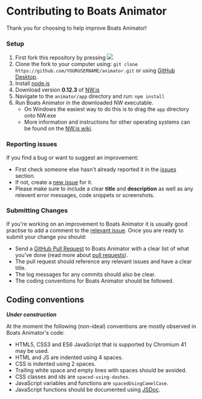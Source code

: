 # Contributing to Boats Animator
Thank you for choosing to help improve Boats Animator!
### Setup
1. First fork this repository by pressing ![](https://camo.githubusercontent.com/07b3944af53da32b0cffe98152c45c46431a82f0/687474703a2f2f6938312e73657276696d672e636f6d2f752f6638312f31362f33332f30362f31312f666f726b6d6531322e706e67)
2. Clone the fork to your computer using: `git clone https://github.com/YOURUSERNAME/animator.git` or using [GitHub Desktop](https://desktop.github.com/).
3. Install [node.js](https://nodejs.org/)
4. Download version **0.12.3** of [NW.js](http://nwjs.io/) 
4. Navigate to the `animator/app` directory and run: `npm install`
5. Run Boats Animator in the downloaded NW executable.
    -  On Windows the easiest way to do this is to drag the `app` directory onto NW.exe
    -  More information and instructions for other operating systems can be found on the [NW.js wiki](https://github.com/nwjs/nw.js/wiki/How-to-run-apps).
    
### Reporting issues
If you find a bug or want to suggest an improvement:
* First check someone else hasn't already reported it in the [issues](https://github.com/BoatsAreRockable/animator/issues) section.
* If not, create a [new issue](https://github.com/BoatsAreRockable/animator/issues/new) for it.
* Please make sure to include a clear **title** and **description** as well as any relevent error messages, code snippets or screenshots.

### Submitting Changes
If you're working on an improvement to Boats Animator it is usually good practise to add a comment to the [relevant issue](https://github.com/BoatsAreRockable/animator/issues).
Once you are ready to submit your change you should:
* Send a [GitHub Pull Request](https://github.com/BoatsAreRockable/animator/pull/new/master) to Boats Animator with a clear list of what you've done (read more about [pull requests](http://help.github.com/pull-requests/)).
* The pull request should reference any relevant issues and have a clear title.
* The log messages for any commits should also be clear.
* The coding conventions for Boats Animator should be followed.

## Coding conventions
___Under construction___

At the moment the following (non-ideal) conventions are mostly observed in Boats Animator's code:
* HTML5, CSS3 and ES6 JavaScript that is supported by Chromium 41 may be used.
* HTML and JS are indented using 4 spaces.
* CSS is indented using 2 spaces.
* Trailing white space and empty lines with spaces should be avoided.
* CSS classes and ids are `spaced-using-dashes`.
* JavaScript variables and functions are `spacedUsingCamelCase`.
* JavaScript functions should be documented using [JSDoc](http://usejsdoc.org/about-getting-started.html).
